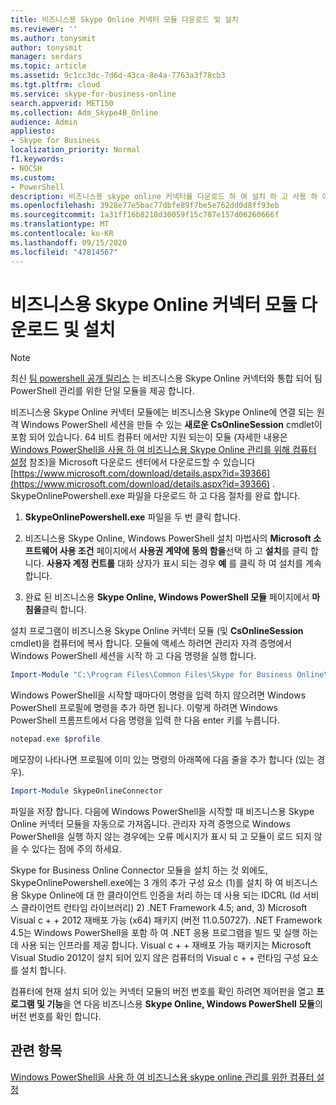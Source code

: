 ```yaml
---
title: 비즈니스용 Skype Online 커넥터 모듈 다운로드 및 설치
ms.reviewer: ''
ms.author: tonysmit
author: tonysmit
manager: serdars
ms.topic: article
ms.assetid: 9c1cc3dc-7d6d-43ca-8e4a-7763a3f78cb3
ms.tgt.pltfrm: cloud
ms.service: skype-for-business-online
search.appverid: MET150
ms.collection: Adm_Skype4B_Online
audience: Admin
appliesto:
- Skype for Business
localization_priority: Normal
f1.keywords:
- NOCSH
ms.custom:
- PowerShell
description: 비즈니스용 skype online 커넥터를 다운로드 하 여 설치 하 고 사용 하 여 비즈니스용 Skype Online에 연결 하는 원격 Windows PowerShell 세션을 만듭니다.
ms.openlocfilehash: 3928e77e5bac77dbfe89f7be5e762dd0d8ff93eb
ms.sourcegitcommit: 1a31ff16b8218d30059f15c787e157d06260666f
ms.translationtype: MT
ms.contentlocale: ko-KR
ms.lasthandoff: 09/15/2020
ms.locfileid: "47814567"
---
```

# <a name="download-and-install-the-skype-for-business-online-connector-module"></a>비즈니스용 Skype Online 커넥터 모듈 다운로드 및 설치

> [!NOTE]
> 최신 [팀 powershell 공개 릴리스](https://www.powershellgallery.com/packages/MicrosoftTeams/) 는 비즈니스용 Skype Online 커넥터와 통합 되어 팀 PowerShell 관리를 위한 단일 모듈을 제공 합니다.

비즈니스용 Skype Online 커넥터 모듈에는 비즈니스용 Skype Online에 연결 되는 원격 Windows PowerShell 세션을 만들 수 있는 **새로운 CsOnlineSession** cmdlet이 포함 되어 있습니다. 64 비트 컴퓨터 에서만 지원 되는이 모듈 (자세한 내용은 [Windows PowerShell을 사용 하 여 비즈니스용 Skype Online 관리를 위해 컴퓨터 설정](set-up-your-computer-for-windows-powershell.md) 참조)을 Microsoft 다운로드 센터에서 다운로드할 수 있습니다 [https://www.microsoft.com/download/details.aspx?id=39366](https://www.microsoft.com/download/details.aspx?id=39366) . SkypeOnlinePowershell.exe 파일을 다운로드 하 고 다음 절차를 완료 합니다.
  
1. **SkypeOnlinePowershell.exe** 파일을 두 번 클릭 합니다.
    
2. 비즈니스용 Skype Online, Windows PowerShell 설치 마법사의 **Microsoft 소프트웨어 사용 조건** 페이지에서 **사용권 계약에 동의 함을**선택 하 고 **설치**를 클릭 합니다. **사용자 계정 컨트롤** 대화 상자가 표시 되는 경우 **예** 를 클릭 하 여 설치를 계속 합니다.
    
3. 완료 된 비즈니스용 **Skype Online, Windows PowerShell 모듈** 페이지에서 **마침을**클릭 합니다.
    
설치 프로그램이 비즈니스용 Skype Online 커넥터 모듈 (및 **CsOnlineSession** cmdlet)을 컴퓨터에 복사 합니다. 모듈에 액세스 하려면 관리자 자격 증명에서 Windows PowerShell 세션을 시작 하 고 다음 명령을 실행 합니다.
  
```PowerShell
Import-Module "C:\Program Files\Common Files\Skype for Business Online\Modules\SkypeOnlineConnector\SkypeOnlineConnector.psd1"
```

Windows PowerShell을 시작할 때마다이 명령을 입력 하지 않으려면 Windows PowerShell 프로필에 명령을 추가 하면 됩니다. 이렇게 하려면 Windows PowerShell 프롬프트에서 다음 명령을 입력 한 다음 enter 키를 누릅니다.
  
```PowerShell
notepad.exe $profile
```

 메모장이 나타나면 프로필에 이미 있는 명령의 아래쪽에 다음 줄을 추가 합니다 (있는 경우).
  
```PowerShell
Import-Module SkypeOnlineConnector
```

파일을 저장 합니다. 다음에 Windows PowerShell을 시작할 때 비즈니스용 Skype Online 커넥터 모듈을 자동으로 가져옵니다. 관리자 자격 증명으로 Windows PowerShell을 실행 하지 않는 경우에는 오류 메시지가 표시 되 고 모듈이 로드 되지 않을 수 있다는 점에 주의 하세요.
  
Skype for Business Online Connector 모듈을 설치 하는 것 외에도, SkypeOnlinePowershell.exe에는 3 개의 추가 구성 요소 (1)를 설치 하 여 비즈니스용 Skype Online에 대 한 클라이언트 인증을 처리 하는 데 사용 되는 IDCRL (Id 서비스 클라이언트 런타임 라이브러리) 2) .NET Framework 4.5; and, 3) Microsoft Visual c + + 2012 재배포 가능 (x64) 패키지 (버전 11.0.50727). .NET Framework 4.5는 Windows PowerShell을 포함 하 여 .NET 응용 프로그램을 빌드 및 실행 하는 데 사용 되는 인프라를 제공 합니다. Visual c + + 재배포 가능 패키지는 Microsoft Visual Studio 2012이 설치 되어 있지 않은 컴퓨터의 Visual c + + 런타임 구성 요소를 설치 합니다.
  
컴퓨터에 현재 설치 되어 있는 커넥터 모듈의 버전 번호를 확인 하려면 제어판을 열고 **프로그램 및 기능**을 연 다음 비즈니스용 **Skype Online, Windows PowerShell 모듈**의 버전 번호를 확인 합니다.
  
## <a name="related-topics"></a>관련 항목
[Windows PowerShell을 사용 하 여 비즈니스용 skype online 관리를 위한 컴퓨터 설정](set-up-your-computer-for-windows-powershell.md)

  
 
